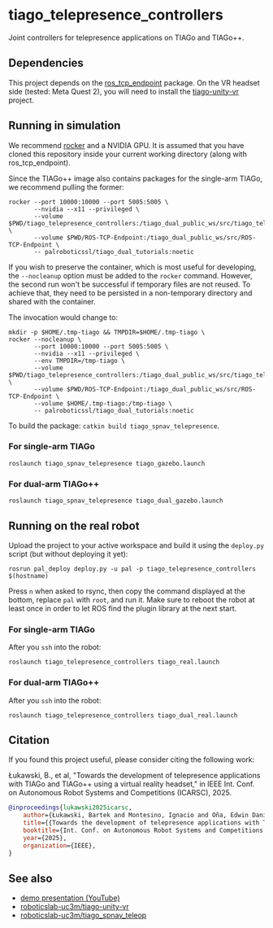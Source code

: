 # tiago_telepresence_controllers

Joint controllers for telepresence applications on TIAGo and TIAGo++.

## Dependencies

This project depends on the [ros_tcp_endpoint](https://github.com/Unity-Technologies/ROS-TCP-Endpoint) package. On the VR headset side (tested: Meta Quest 2), you will need to install the [tiago-unity-vr](https://github.com/roboticslab-uc3m/tiago-unity-vr) project.

## Running in simulation

We recommend [rocker](https://github.com/osrf/rocker) and a NVIDIA GPU. It is assumed that you have cloned this repository inside your current working directory (along with ros_tcp_endpoint).

Since the TIAGo++ image also contains packages for the single-arm TIAGo, we recommend pulling the former:

```
rocker --port 10000:10000 --port 5005:5005 \
       --nvidia --x11 --privileged \
       --volume $PWD/tiago_telepresence_controllers:/tiago_dual_public_ws/src/tiago_telepresence_controllers \
       --volume $PWD/ROS-TCP-Endpoint:/tiago_dual_public_ws/src/ROS-TCP-Endpoint \
       -- palroboticssl/tiago_dual_tutorials:noetic
```

If you wish to preserve the container, which is most useful for developing, the `--nocleanup` option must be added to the `rocker` command. However, the second run won't be successful if temporary files are not reused. To achieve that, they need to be persisted in a non-temporary directory and shared with the container.

The invocation would change to:

```
mkdir -p $HOME/.tmp-tiago && TMPDIR=$HOME/.tmp-tiago \
rocker --nocleanup \
       --port 10000:10000 --port 5005:5005 \
       --nvidia --x11 --privileged \
       --env TMPDIR=/tmp-tiago \
       --volume $PWD/tiago_telepresence_controllers:/tiago_dual_public_ws/src/tiago_telepresence_controllers \
       --volume $PWD/ROS-TCP-Endpoint:/tiago_dual_public_ws/src/ROS-TCP-Endpoint \
       --volume $HOME/.tmp-tiago:/tmp-tiago \
       -- palroboticssl/tiago_dual_tutorials:noetic
```

To build the package: `catkin build tiago_spnav_telepresence`.

### For single-arm TIAGo

```
roslaunch tiago_spnav_telepresence tiago_gazebo.launch
```

### For dual-arm TIAGo++

```
roslaunch tiago_spnav_telepresence tiago_dual_gazebo.launch
```

## Running on the real robot

Upload the project to your active workspace and build it using the `deploy.py` script (but without deploying it yet):

```
rosrun pal_deploy deploy.py -u pal -p tiago_telepresence_controllers $(hostname)
```

Press `n` when asked to rsync, then copy the command displayed at the bottom, replace `pal` with `root`, and run it. Make sure to reboot the robot at least once in order to let ROS find the plugin library at the next start.

### For single-arm TIAGo

After you `ssh` into the robot:

```
roslaunch tiago_telepresence_controllers tiago_real.launch
```

### For dual-arm TIAGo++

After you `ssh` into the robot:

```
roslaunch tiago_telepresence_controllers tiago_dual_real.launch
```

## Citation

If you found this project useful, please consider citing the following work:

Łukawski, B., et al, "Towards the development of telepresence applications with TIAGo and TIAGo++ using a virtual reality headset," in IEEE Int. Conf. on Autonomous Robot Systems and Competitions (ICARSC), 2025.

```bibtex
@inproceedings{lukawski2025icarsc,
    author={Łukawski, Bartek and Montesino, Ignacio and Oña, Edwin Daniel and Victores, Juan G. and Balaguer, Carlos and Jardón, Alberto},
    title={{Towards the development of telepresence applications with TIAGo and TIAGo++ using a virtual reality headset}},
    booktitle={Int. Conf. on Autonomous Robot Systems and Competitions (ICARSC)},
    year={2025},
    organization={IEEE},
}
```

## See also

- [demo presentation (YouTube)](https://youtu.be/fTSV94tmdCE)
- [roboticslab-uc3m/tiago-unity-vr](https://github.com/roboticslab-uc3m/tiago-unity-vr)
- [roboticslab-uc3m/tiago_spnav_teleop](https://github.com/roboticslab-uc3m/tiago_spnav_teleop)
